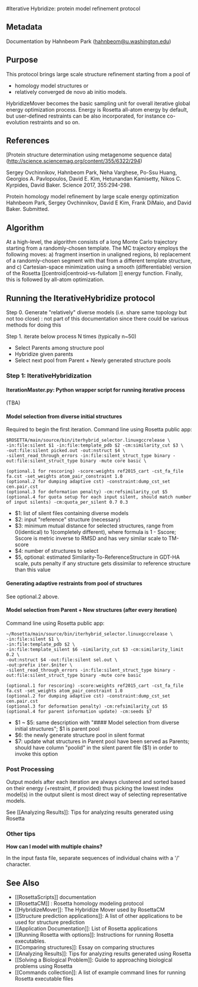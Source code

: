 #Iterative Hybridize: protein model refinement protocol

## Metadata

Documentation by Hahnbeom Park (hahnbeom@u.washington.edu)

## Purpose

This protocol brings large scale structure refinement starting from a pool of 
* homology model structures or 
* relatively converged de novo ab initio models.

HybridizeMover becomes the basic sampling unit for overall iterative global energy optimization process. Energy is Rosetta all-atom energy by default, but user-defined restraints can be also incorporated, for instance co-evolution restraints and so on.

## References

[Protein structure determination using metagenome sequence data]
(http://science.sciencemag.org/content/355/6322/294)

Sergey Ovchinnikov, Hahnbeom Park, Neha Varghese, Po-Ssu Huang, Georgios A. Pavlopoulos, David E. Kim, Hetunandan Kamisetty, Nikos C. Kyrpides, David Baker. 
Science 2017, 355:294-298.

Protein homology model refinement by large scale energy optimization
Hahnbeom Park, Sergey Ovchinnikov, David E Kim, Frank DiMaio, and David Baker. Submitted.

## Algorithm

At a high-level, the algorithm consists of a long Monte Carlo trajectory starting from a randomly-chosen template.  The MC trajectory employs the following moves: a) fragment insertion in unaligned regions, b) replacement of a randomly-chosen segment with that from a different template structure, and c) Cartesian-space minimization using a smooth (differentiable) version of the Rosetta [[centroid|centroid-vs-fullatom ]] energy function.  Finally, this is followed by all-atom optimization.

## Running the IterativeHybridize protocol

Step 0. Generate "relatively" diverse models (i.e. share same topology but not too close)
: not part of this documentation since there could be various methods for doing this 

Step 1. iterate below process N times (typically n~50)
- Select Parents among structure pool
- Hybridize given parents
- Select next pool from Parent + Newly generated structure pools

### Step 1: IterativeHybridization

#### IterationMaster.py: Python wrapper script for running iterative process
(TBA)

#### Model selection from diverse initial structures 
Required to begin the first iteration. Command line using Rosetta public app:

    $ROSETTA/main/source/bin/iterhybrid_selector.linuxgccrelease \
    -in:file:silent $1 -in:file:template_pdb $2 -cm:similarity_cut $3 \
    -out:file:silent picked.out -out:nstruct $4 \
    -silent_read_through_errors -in:file:silent_struct_type binary -out:file:silent_struct_type binary -mute core basic \

    (optional.1 for rescoring) -score:weights ref2015_cart -cst_fa_file fa.cst -set_weights atom_pair_constraint 1.0
    (optional.2 for dumping adaptive cst) -constraint:dump_cst_set cen.pair.cst
    (optional.3 for deformation penalty) -cm:refsimilarity_cut $5 
    (optional.4 for quota setup for each input silent, should match number of input silents) -cm:quota_per_silent 0.7 0.3 

* $1: list of silent files containing diverse models
* $2: input "reference" structure (necessary)
* $3: minimum mutual distance for selected structures, range from 0(identical) to 1(completely different), where formula is 1 - Sscore; Sscore is metric inverse to RMSD and has very similar scale to TM-score
* $4: number of structures to select
* $5, optional: estimated Similarity-To-ReferenceStructure in GDT-HA scale, puts penalty if any structure gets dissimilar to reference structure than this value

#### Generating adaptive restraints from pool of structures

See optional.2 above. 

#### Model selection from Parent + New structures (after every iteration)

Command line using Rosetta public app:

    ~/Rosetta/main/source/bin/iterhybrid_selector.linuxgccrelease \
    -in:file:silent $1 \
    -in:file:template_pdb $2 \
    -in:file:template_silent $6 -similarity_cut $3 -cm:similarity_limit 0.2 \
    -out:nstruct $4 -out:file:silent sel.out \
    -out:prefix iter.$niter \
    -silent_read_through_errors -in:file:silent_struct_type binary -out:file:silent_struct_type binary -mute core basic

    (optional.1 for rescoring) -score:weights ref2015_cart -cst_fa_file fa.cst -set_weights atom_pair_constraint 1.0
    (optional.2 for dumping adaptive cst) -constraint:dump_cst_set cen.pair.cst
    (optional.3 for deformation penalty) -cm:refsimilarity_cut $5 
    (optional.4 for parent information update) -cm:seeds $7

* $1 ~ $5: same description with "#### Model selection from diverse initial structures";
  $1 is parent pool
* $6: the newly generate structure pool in silent format
* $7: update what structures in Parent pool have been served as Parents; should have column "poolid" in the silent parent file ($1) in order to invoke this option

### Post Processing

Output models after each iteration are always clustered and sorted based on their energy (+restraint, if provided) thus picking the lowest index model(s) in the output silent is most direct way of selecting representative models.

See [[Analyzing Results]]: Tips for analyzing results generated using Rosetta

### Other tips

**How can I model with multiple chains?**

In the input fasta file, separate sequences of individual chains with a '/' character.


## See Also

* [[RosettaScripts]] documentation
* [[RosettaCM]] : Rosetta homology modeling protocol
* [[HybridizeMover]]: The Hybridize Mover used by RosettaCM
* [[Structure prediction applications]]: A list of other applications to be used for structure prediction
* [[Application Documentation]]: List of Rosetta applications
* [[Running Rosetta with options]]: Instructions for running Rosetta executables.
* [[Comparing structures]]: Essay on comparing structures
* [[Analyzing Results]]: Tips for analyzing results generated using Rosetta
* [[Solving a Biological Problem]]: Guide to approaching biological problems using Rosetta
* [[Commands collection]]: A list of example command lines for running Rosetta executable files